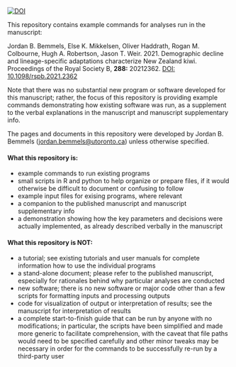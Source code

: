 [![DOI](https://zenodo.org/badge/418941881.svg)](https://zenodo.org/badge/latestdoi/418941881)

This repository contains example commands for analyses run in the manuscript:

Jordan B. Bemmels, Else K. Mikkelsen, Oliver Haddrath, Rogan M. Colbourne, Hugh A. Robertson, Jason T. Weir. 2021. Demographic decline and lineage-specific adaptations characterize New Zealand kiwi. Proceedings of the Royal Society B, <b>288:</b> 20212362. [DOI: 10.1098/rspb.2021.2362](http://doi.org/10.1098/rspb.2021.2362)

Note that there was no substantial new program or software developed for this manuscript; rather, the focus of this repository is providing example commands demonstrating how existing software was run, as a supplement to the verbal explanations in the manuscript and manuscript supplementary info.

The pages and documents in this repository were developed by Jordan B. Bemmels (jordan.bemmels@utoronto.ca) unless otherwise specified. 

#### What this repository is:

- example commands to run existing programs
- small scripts in R and python to help organize or prepare files, if it would otherwise be difficult to document or confusing to follow
- example input files for exising programs, where relevant
- a companion to the published manuscript and manuscript supplementary info
- a demonstration showing how the key parameters and decisions were actually implemented, as already described verbally in the manuscript

#### What this repository is NOT:

- a tutorial; see existing tutorials and user manuals for complete information how to use the individual programs
- a stand-alone document; please refer to the published manuscript, especially for rationales behind why particular analyses are conducted
- new software; there is no new software or major code other than a few scripts for formatting inputs and processing outputs
- code for visualization of output or interpretation of results; see the manuscript for interpretation of results
- a complete start-to-finish guide that can be run by anyone with no modifications; in particular, the scripts have been simplified and made more generic to facilitate comprehension, with the caveat that file paths would need to be specified carefully and other minor tweaks may be necessary in order for the commands to be successfully re-run by a third-party user
